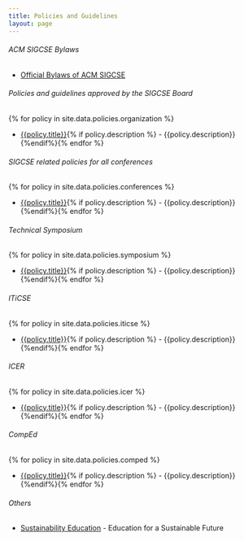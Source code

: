 ```yaml
---
title: Policies and Guidelines
layout: page
---
```


###### ACM SIGCSE Bylaws

* [Official Bylaws of ACM SIGCSE](bylaws.html)

###### Policies and guidelines approved by the SIGCSE Board

{% for policy in site.data.policies.organization %}
- [{{policy.title}}]({{policy.url|absolute_url}}){% if policy.description %} - {{policy.description}}{%endif%}{% endfor %}


###### SIGCSE related policies for all conferences

{% for policy in site.data.policies.conferences %}
- [{{policy.title}}]({{policy.url|absolute_url}}){% if policy.description %} - {{policy.description}}{%endif%}{% endfor %}


###### Technical Symposium

{% for policy in site.data.policies.symposium %}
- [{{policy.title}}]({{policy.url|absolute_url}}){% if policy.description %} - {{policy.description}}{%endif%}{% endfor %}

###### ITiCSE

{% for policy in site.data.policies.iticse %}
- [{{policy.title}}]({{policy.url|absolute_url}}){% if policy.description %} - {{policy.description}}{%endif%}{% endfor %}

###### ICER

{% for policy in site.data.policies.icer %}
- [{{policy.title}}]({{policy.url|absolute_url}}){% if policy.description %} - {{policy.description}}{%endif%}{% endfor %}

###### CompEd

{% for policy in site.data.policies.comped %}
- [{{policy.title}}]({{policy.url|absolute_url}}){% if policy.description %} - {{policy.description}}{%endif%}{% endfor %}

###### Others

- [Sustainability Education](sustain.html) - Education for a Sustainable Future
